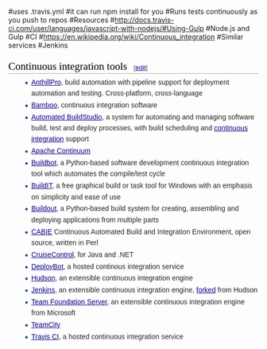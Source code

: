 #uses .travis.yml
#it can run npm install for you
#Runs tests continuously as you push to repos
#Resources
#http://docs.travis-ci.com/user/languages/javascript-with-nodejs/#Using-Gulp
#Node.js and Gulp
#CI
#https://en.wikipedia.org/wiki/Continuous_integration
#Similar services
#Jenkins
<h2 style="color: black; font-weight: normal; margin-top: 1em; margin-bottom: 0.25em; overflow: hidden; padding: 0px; border-bottom-width: 1px; border-bottom-style: solid; border-bottom-color: rgb(170, 170, 170); font-size: 1.5em; font-family: 'Linux Libertine', Georgia, Times, serif; line-height: 1.3; background-image: none; background-attachment: initial; background-size: initial; background-origin: initial; background-clip: initial; background-position: initial; background-repeat: initial;"><span class="mw-headline" id="Continuous_integration_tools">Continuous integration tools</span><span class="mw-editsection" style="-webkit-user-select: none; font-size: small; margin-left: 1em; vertical-align: baseline; line-height: 1em; display: inline-block; white-space: nowrap; unicode-bidi: -webkit-isolate; font-family: sans-serif;"><span class="mw-editsection-bracket" style="margin-right: 0px; color: rgb(85, 85, 85); margin-left: 0px;">[</span><a href="https://en.wikipedia.org/w/index.php?title=List_of_build_automation_software&amp;action=edit&amp;section=4" title="Edit section: Continuous integration tools" style="color: rgb(11, 0, 128); background: none;">edit</a><span class="mw-editsection-bracket" style="margin-left: 0px; color: rgb(85, 85, 85); margin-right: 0px;">]</span></span></h2><ul style="margin-top: 0.3em; margin-bottom: 0px; margin-left: 1.6em; list-style-image: url(data:image/svg+xml,%3C%3Fxml%20version%3D%221.0%22%20encoding%3D%22UTF-8%22%3F%3E%0A%3Csvg%20xmlns%3D%22http%3A%2F%2Fwww.w3.org%2F2000%2Fsvg%22%20version%3D%221.1%22%20width%3D%225%22%20height%3D%2213%22%3E%0A%3Ccircle%20cx%3D%222.5%22%20cy%3D%229.5%22%20r%3D%222.5%22%20fill%3D%22%2300528c%22%2F%3E%0A%3C%2Fsvg%3E%0A); color: rgb(37, 37, 37); font-family: sans-serif; line-height: 22.3999996185303px;"><li style="margin-bottom: 0.1em;"><a href="https://en.wikipedia.org/wiki/AnthillPro" title="AnthillPro" style="color: rgb(11, 0, 128); background: none;">AnthillPro</a>, build automation with pipeline support for deployment automation and testing. Cross-platform, cross-language</li><li style="margin-bottom: 0.1em;"><a href="https://en.wikipedia.org/wiki/Bamboo_(software)" title="Bamboo (software)" style="color: rgb(11, 0, 128); background: none;">Bamboo</a>, continuous integration software</li><li style="margin-bottom: 0.1em;"><a href="https://en.wikipedia.org/wiki/Automated_BuildStudio" title="Automated BuildStudio" style="color: rgb(11, 0, 128); background: none;">Automated BuildStudio</a>, a system for automating and managing software build, test and deploy processes, with build scheduling and&nbsp;<a href="https://en.wikipedia.org/wiki/Continuous_integration" title="Continuous integration" style="color: rgb(11, 0, 128); background: none;">continuous integration</a>&nbsp;support</li><li style="margin-bottom: 0.1em;"><a href="https://en.wikipedia.org/wiki/Apache_Continuum" title="Apache Continuum" style="color: rgb(11, 0, 128); background: none;">Apache Continuum</a></li><li style="margin-bottom: 0.1em;"><a href="https://en.wikipedia.org/wiki/Buildbot" title="Buildbot" style="color: rgb(11, 0, 128); background: none;">Buildbot</a>, a Python-based software development continuous integration tool which automates the compile/test cycle</li><li style="margin-bottom: 0.1em;"><a href="https://en.wikipedia.org/wiki/BuildIT" title="BuildIT" style="color: rgb(11, 0, 128); background: none;">BuildIT</a>, a free graphical build or task tool for Windows with an emphasis on simplicity and ease of use</li><li style="margin-bottom: 0.1em;"><a href="https://en.wikipedia.org/wiki/Buildout" title="Buildout" style="color: rgb(11, 0, 128); background: none;">Buildout</a>, a Python-based build system for creating, assembling and deploying applications from multiple parts</li><li style="margin-bottom: 0.1em;"><a href="https://en.wikipedia.org/wiki/CABIE" title="CABIE" style="color: rgb(11, 0, 128); background: none;">CABIE</a>&nbsp;Continuous Automated Build and Integration Environment, open source, written in Perl</li><li style="margin-bottom: 0.1em;"><a href="https://en.wikipedia.org/wiki/CruiseControl" title="CruiseControl" style="color: rgb(11, 0, 128); background: none;">CruiseControl</a>, for Java and .NET</li><li style="margin-bottom: 0.1em;"><a href="https://en.wikipedia.org/wiki/Wildbit#DeployBot" title="Wildbit" style="color: rgb(11, 0, 128); background: none;">DeployBot</a>, a hosted continous integration service</li><li style="margin-bottom: 0.1em;"><a href="https://en.wikipedia.org/wiki/Hudson_(software)" title="Hudson (software)" style="color: rgb(11, 0, 128); background: none;">Hudson</a>, an extensible continuous integration engine</li><li style="margin-bottom: 0.1em;"><a href="https://en.wikipedia.org/wiki/Jenkins_(software)" title="Jenkins (software)" style="color: rgb(11, 0, 128); background: none;">Jenkins</a>, an extensible continuous integration engine,&nbsp;<a href="https://en.wikipedia.org/wiki/Fork_(software_development)" title="Fork (software development)" style="color: rgb(11, 0, 128); background: none;">forked</a>&nbsp;from Hudson</li><li style="margin-bottom: 0.1em;"><a href="https://en.wikipedia.org/wiki/Team_Foundation_Server" title="Team Foundation Server" style="color: rgb(11, 0, 128); background: none;">Team Foundation Server</a>, an extensible continuous integration engine from Microsoft</li><li style="margin-bottom: 0.1em;"><a href="https://en.wikipedia.org/wiki/TeamCity" title="TeamCity" style="color: rgb(11, 0, 128); background: none;">TeamCity</a></li><li style="margin-bottom: 0.1em;"><a href="https://en.wikipedia.org/wiki/Travis_CI" title="Travis CI" style="color: rgb(11, 0, 128); background: none;">Travis CI</a>, a hosted continuous integration service</li></ul>
